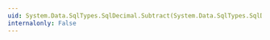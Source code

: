 ```yaml
---
uid: System.Data.SqlTypes.SqlDecimal.Subtract(System.Data.SqlTypes.SqlDecimal,System.Data.SqlTypes.SqlDecimal)
internalonly: False
---
```

